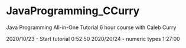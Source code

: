 # JavaProgramming_CCurry

Java Programming All-in-One Tutorial 6 hour course with Caleb Curry

2020/10/23 - Start tutorial  0:52:50
2020/20/24 - numeric types   1:27:00
